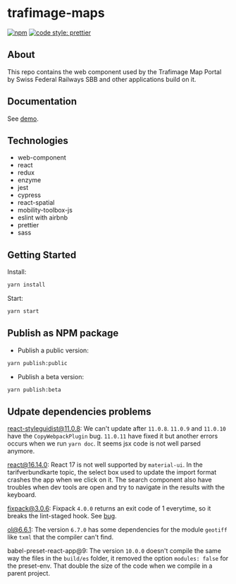 # trafimage-maps

[![npm](https://img.shields.io/npm/v/trafimage-maps.svg)](https://www.npmjs.com/package/trafimage-maps)
[![code style: prettier](https://img.shields.io/badge/code_style-prettier-ff69b4.svg)](https://github.com/prettier/prettier)

## About

This repo contains the web component used by the Trafimage Map Portal by Swiss Federal Railways SBB and other applications build on it.

## Documentation

See [demo](https://apidoc.trafimage.ch/).

## Technologies

- web-component
- react
- redux
- enzyme
- jest
- cypress
- react-spatial
- mobility-toolbox-js
- eslint with airbnb
- prettier
- sass

## Getting Started

Install:

```bash
yarn install
```

Start:

```bash
yarn start
```

## Publish as NPM package

- Publish a public version:

```bash
yarn publish:public
```

- Publish a beta version:

```bash
yarn publish:beta
```

## Udpate dependencies problems

react-styleguidist@11.0.8: We can't update after `11.0.8`. `11.0.9` and `11.0.10` have the `CopyWebpackPlugin` bug. `11.0.11` have fixed it but another errors occurs when we run `yarn doc`. It seems jsx code is not well parsed anymore.

react@16.14.0: React 17 is not well supported by `material-ui`. In the tarifverbundkarte topic, the select box used to update the import format crashes the app when we click on it. The search component also have troubles when dev tools are open and try to navigate in the results with the keyboard.

fixpack@3.0.6: Fixpack `4.0.0` returns an exit code of 1 everytime, so it breaks the lint-staged hook. See [bug](https://github.com/HenrikJoreteg/fixpack/issues/50).

ol@6.6.1: The version `6.7.0` has some dependencies for the module `geotiff` like `txml` that the compiler can't find.

babel-preset-react-app@9: The version `10.0.0` doesn't compile the same way the files in the `build/es` folder, it removed the option `modules: false` for the preset-env. That double the size of the code when we compile in a parent project.
